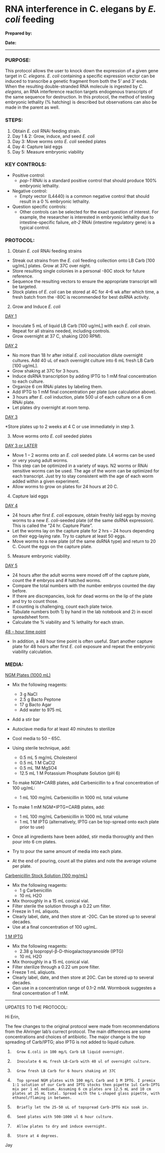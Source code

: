 # RNA interference in C. elegans by _E. coli_ feeding

**Prepared by:** 

**Date:** 

---

### PURPOSE: 

This protocol allows the user to knock down the expression of a given gene target in _C. elegans_. _E. coli_ containing a specific expression vector can be induced to transcribe a genetic fragment from both the 5’ and 3’ ends. When the resulting double-stranded RNA molecule is ingested by _C. elegans_, an RNA interference reaction targets endogenous transcripts of the same sequence for destruction. In this protocol, the method of testing embryonic lethality (% hatching) is described but observations can also be made in the parent as well.

### STEPS:

1. Obtain _E. coli_ RNAi feeding strain.
2. Day 1 & 2: Grow, induce, and seed _E. coli_
3. Day 3: Move worms onto _E. coli_ seeded plates
4. Day 4: Capture laid eggs
5. Day 5: Measure embryonic viability

### KEY CONTROLS:

- Positive control:
  - _pop-1_ RNAi is a standard positive control that should produce 100% embryonic lethality.
- Negative control:
  - Empty vector (L4440) is a common negative control that should result in a 0 % embryonic lethality.
- Question specific controls:
  - Other controls can be selected for the exact question of interest. For example, the researcher is interested in embryonic lethality due to intestine-specific failure, _elt-2_ RNAi (intestine regulatory gene) is a typical control.

### PROTOCOL:

1. Obtain _E. coli_ RNAi feeding strains

- Streak out strains from the _E. coli_ feeding collection onto LB Carb [100 ug/mL] plates. Grow at 37C over night.
- Store resulting single colonies in a personal -80C stock for future reference.
- Sequence the resulting vectors to ensure the appropriate transcript will be targeted.
- Stock plates of _E. coli_ can be stored at 4C for 4–6 wk after which time, a fresh batch from the -80C is recommended for best dsRNA activity.

2. Grow and Induce _E. coli_

<ins> DAY 1 <ins>

- Inoculate 5 mL of liquid LB Carb [100 ug/mL] with each _E. coli_ strain. Repeat for all strains needed, including controls.
- Grow overnight at 37 C, shaking (200 RPM).

<ins> DAY 2 <ins>

- No more than 18 hr after initial _E. coli_ inoculation dilute overnight cultures. Add 40 uL of each overnight culture into 6 mL fresh LB Carb [100 ug/mL].
- Grow shaking at 37C for 3 hours.                      
- Induce dsRNA transcription by adding IPTG to 1 mM final concentration to each culture.
- Organize 6 cm RNAi plates by labeling them.
- Add IPTG to 1 mM final concentration per plate (use calculation above).
- 3 hours after _E. coli_ induction, plate 500 ul of each culture on a 6 cm RNAi plate.
- Let plates dry overnight at room temp.

<ins> DAY 3 <ins>

\*Store plates up to 2 weeks at 4 C or use immediately in step 3.

3. Move worms onto _E. coli_ seeded plates

<ins> DAY 3 or LATER <ins>

- Move 1 – 2 worms onto an _E. coli_ seeded plate. L4 worms can be used or very young adult worms.
- This step can be optimized in a variety of ways. N2 worms or RNAi sensitive worms can be used. The age of the worm can be optimized for each transcript. Just try to stay consistent with the age of each worm added within a given experiment.
- Allow worms to grow on plates for 24 hours at 20 C.

4. Capture laid eggs

<ins> DAY 4 <ins>

- 24 hours after first _E. coli_ exposure, obtain freshly laid eggs by moving worms to a new _E. coli_\-seeded plate (of the same dsRNA expression). This is called the “24 hr. Capture Plate”.
- Let the worms lay on the capture plate for 2 hrs – 24 hours depending on their egg-laying rate. Try to capture at least 50 eggs.
- Move worms to a new plate (of the same dsRNA type) and return to 20 C. Count the eggs on the capture plate.

5. Measure embryonic viability.

<ins> DAY 5 <ins>

- 24 hours after the adult worms were moved off of the capture plate, count the # embryos and # hatched worms.
- Compare the total numbers with the number embryos counted the day before.
- If there are discrepancies, look for dead worms on the lip of the plate and try to count those.
- If counting is challenging, count each plate twice.
- Tabulate numbers both 1) by hand in the lab notebook and 2) in excel spreadsheet form.
- Calculate the % viability and % lethality for each strain.

<ins> 48 – hour time point <ins>

- In addition, a 48 hour time point is often useful. Start another capture plate for 48 hours after first _E. coli_ exposure and repeat the embryonic viability calculation.

### MEDIA:
 
<ins> NGM Plates (1000 mL) <ins>

- Mix the following reagents:
  - 3 g NaCl
  - 2.5 g Bacto Peptone
  - 17 g Bacto Agar
  - Add water to 975 mL   
- Add a stir bar
- Autoclave media for at least 40 minutes to sterilize
- Cool media to 50 – 65C.
- Using sterile technique, add:
  - 0.5 mL 5 mg/mL Cholesterol
  - 0.5 mL 1 M CaCl2
  - 0.5 mL 1M MgSO4
  - 12.5 mL 1 M Potassium Phosphate Solution (pH 6)
    
- To make NGM+CARB plates, add Carbenicillin to a final concentration of 100 ug/mL:
  - 1 mL 100 mg/mL Carbenicillin in 1000 mL total volume

- To make 1 mM NGM+IPTG+CARB plates, add:
  - 1 mL 100 mg/mL Carbenicillin in 1000 mL total volume
  - 1 mL 1 M IPTG (alternatively, IPTG can be top-spread onto each plate prior to use)

- Once all ingredients have been added, stir media thoroughly and then pour into 6 cm plates.

- Try to pour the same amount of media into each plate.

- At the end of pouring, count all the plates and note the average volume per plate.


<ins> Carbenicillin Stock Solution (100 mg/mL) <ins>

- Mix the following reagents:
  - 1 g Carbenicillin
  - 10 mL H2O
- Mix thoroughly in a 15 mL conical vial.
- Filter sterile the solution through a 0.22 um filter.
- Freeze in 1 mL aliquots.
- Clearly label, date, and then store at -20C. Can be stored up to several decades.
- Use at a final concentration of 100 ug/mL.


<ins> 1 M IPTG <ins>

- Mix the following reagents:
  - 2.38 g Isopropyl-β-D-thiogalactopyranoside (IPTG)
  - 10 mL H2O
- Mix thoroughly in a 15 mL conical vial.
- Filter sterilize through a 0.22 um pore filter.
- Freeze 1 mL aliqiuots.
- Clearly label, date, and then store at 20C. Can be stored up to several decades.
- Can use in a concentration range of 0.1–2 mM. Wormbook suggestes a final concentration of 1 mM. 



---

UPDATES TO THE PROTOCOL:

Hi Erin,


The few changes to the original protocol were made from recommendations from the Ahringer lab’s currect protocol. The main differences are some concentrations and choices of antibiotic. The major change is the top spreading of Carb/IPTG; also IPTG is not added to liquid culture.

1.       Grow E.coli in 100 mg/L Carb LB liquid overnight.

2.       Inoculate 6 mL fresh LB-Carb with 40 ul of overnight culture.

3.       Grow fresh LB Carb for 6 hours shaking at 37C

4.       Top spread NGM plates with 100 mg/L Carb and 1 M IPTG. I premix 1:1 solution of our Carb and IPTG stocks then pipette 1ul Carb-IPTG mix per 1 ml medium. Assuming 6 cm plates are 12.5 mL and 10 cm plates at 25 mL total. Spread with the L-shaped glass pipette, with ethanol/flaming in between.

5.       Briefly let the 25-50 uL of topspread Carb-IPTG mix soak in.

6.       Seed plates with 500-1000 ul 6 hour culture.

7.       Allow plates to dry and induce overnight.

8.       Store at 4 degrees.



Jay
